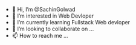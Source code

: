 - 👋 Hi, I’m @SachinGolwad
- 👀 I’m interested in Web Devloper
- 🌱 I’m currently learning Fullstack Web devloper
- 💞️ I’m looking to collaborate on ...
- 📫 How to reach me ...

<!---
SachinGolwad/SachinGolwad is a ✨ special ✨ repository because its `README.md` (this file) appears on your GitHub profile.
You can click the Preview link to take a look at your changes.
--->
